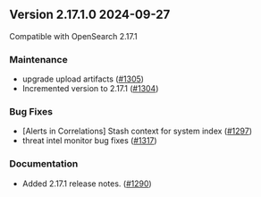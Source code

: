 ## Version 2.17.1.0 2024-09-27

Compatible with OpenSearch 2.17.1

### Maintenance
* upgrade upload artifacts ([#1305](https://github.com/opensearch-project/security-analytics/pull/1305))
* Incremented version to 2.17.1 ([#1304](https://github.com/opensearch-project/security-analytics/pull/1304))

### Bug Fixes
* [Alerts in Correlations] Stash context for system index ([#1297](https://github.com/opensearch-project/security-analytics/pull/1297))
* threat intel monitor bug fixes ([#1317](https://github.com/opensearch-project/security-analytics/pull/1317))


### Documentation
* Added 2.17.1 release notes. ([#1290](https://github.com/opensearch-project/security-analytics/pull/1290))
